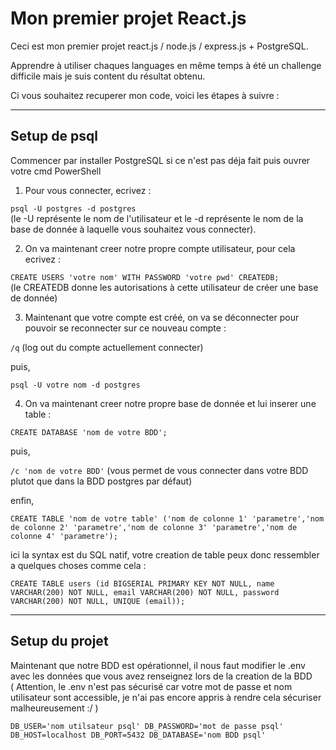# Mon premier projet React.js

Ceci est mon premier projet react.js / node.js / express.js + PostgreSQL.

Apprendre à utiliser chaques languages en même temps à été un challenge difficile mais je suis content du résultat obtenu.

Ci vous souhaitez recuperer mon code, voici les étapes à suivre :

--------
## Setup de psql 

Commencer par installer PostgreSQL si ce n'est pas déja fait puis ouvrer votre cmd PowerShell

1. Pour vous connecter, ecrivez :   

`psql -U postgres -d postgres`  
(le -U représente le nom de l'utilisateur et le -d représente le nom de la base de donnée à laquelle vous souhaitez vous connecter).

2. On va maintenant creer notre propre compte utilisateur, pour cela ecrivez : 

`CREATE USERS 'votre nom' WITH PASSWORD 'votre pwd' CREATEDB;`  
(le CREATEDB donne les autorisations à cette utilisateur de créer une base de donnée)

3. Maintenant que votre compte est créé, on va se déconnecter pour pouvoir se reconnecter sur ce nouveau compte :

`/q` (log out du compte actuellement connecter)  

puis,  

`psql -U votre nom -d postgres`  

4. On va maintenant creer notre propre base de donnée et lui inserer une table :  

`CREATE DATABASE 'nom de votre BDD';`  

puis,  

`/c 'nom de votre BDD'` (vous permet de vous connecter dans votre BDD plutot que dans la BDD postgres par défaut)  

enfin,  

`CREATE TABLE 'nom de votre table' ('nom de colonne 1' 'parametre','nom de colonne 2' 'parametre','nom de colonne 3' 'parametre','nom de colonne 4' 'parametre');`  

ici la syntax est du SQL natif, votre creation de table peux donc ressembler a quelques choses comme cela :  

`CREATE TABLE users (id BIGSERIAL PRIMARY KEY NOT NULL, name VARCHAR(200) NOT NULL, email VARCHAR(200) NOT NULL, password VARCHAR(200) NOT NULL, UNIQUE (email));`  

--------
## Setup du projet

Maintenant que notre BDD est opérationnel, il nous faut modifier le .env avec les données que vous avez renseignez lors de la creation de la BDD  
( Attention, le .env n'est pas sécurisé car votre mot de passe et nom utilisateur sont accessible, je n'ai pas encore appris à rendre cela sécuriser malheureusement :/ )  

`DB_USER='nom utilsateur psql' DB_PASSWORD='mot de passe psql' DB_HOST=localhost DB_PORT=5432 DB_DATABASE='nom BDD psql'`